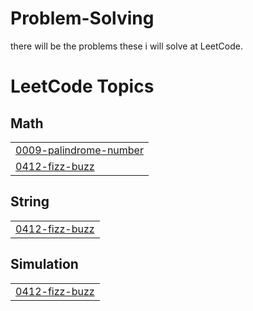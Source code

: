 # Problem-Solving
there will be the problems these i will solve at LeetCode.

<!---LeetCode Topics Start-->
# LeetCode Topics
## Math
|  |
| ------- |
| [0009-palindrome-number](https://github.com/Aya-Mohamed80/Problem-Solving/tree/master/0009-palindrome-number) |
| [0412-fizz-buzz](https://github.com/Aya-Mohamed80/Problem-Solving/tree/master/0412-fizz-buzz) |
## String
|  |
| ------- |
| [0412-fizz-buzz](https://github.com/Aya-Mohamed80/Problem-Solving/tree/master/0412-fizz-buzz) |
## Simulation
|  |
| ------- |
| [0412-fizz-buzz](https://github.com/Aya-Mohamed80/Problem-Solving/tree/master/0412-fizz-buzz) |
<!---LeetCode Topics End-->